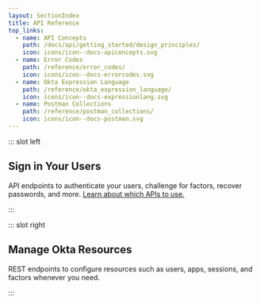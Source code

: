 ```yaml
---
layout: SectionIndex
title: API Reference
top_links:
  - name: API Concepts
    path: /docs/api/getting_started/design_principles/
    icon: icons/icon--docs-apiconcepts.svg
  - name: Error Codes
    path: /reference/error_codes/
    icon: icons/icon--docs-errorcodes.svg
  - name: Okta Expression Language
    path: /reference/okta_expression_language/
    icon: icons/icon--docs-expressionlang.svg
  - name: Postman Collections
    path: /reference/postman_collections/
    icon: icons/icon--docs-postman.svg
---
```


::: slot left
## Sign in Your Users
API endpoints to authenticate your users, challenge for factors, recover passwords, and more. [Learn about which APIs to use.](/authentication-guide/auth-overview/#authentication-api-vs-oauth-20-vs-openid-connect)

<CategoryLinks category="authentication" class="list--with-descriptions" />
:::

::: slot right
## Manage Okta Resources
REST endpoints to configure resources such as users, apps, sessions, and factors whenever you need.

<CategoryLinks category="management" where_exp="deprecated" :showExcerpt="false" class="list--multicolumn" sort="title" />
:::

